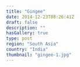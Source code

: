 ```yaml
---
title: "Gingee"
date: 2014-12-23T08:26:41Z
draft: false
description: ""
hasGallery: true
type: post
region: "South Asia"
country: "India"
thumbnail: "gingee-1.jpg"
---
```

